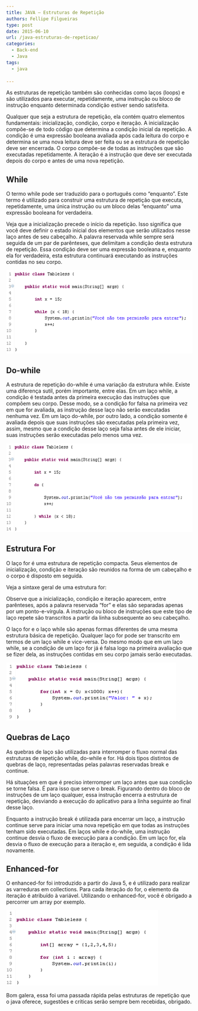 ```yaml
---
title: JAVA – Estruturas de Repetição
authors: Fellipe Filgueiras
type: post
date: 2015-06-10
url: /java-estruturas-de-repeticao/
categories:
  - Back-end
  - Java
tags:
  - java

---
```

As estruturas de repetição também são conhecidas como laços (loops) e são utilizados para executar, repetidamente, uma instrução ou bloco de instrução enquanto determinada condição estiver sendo satisfeita.

Qualquer que seja a estrutura de repetição, ela contém quatro elementos fundamentais: inicialização, condição, corpo e iteração. A inicialização compõe-se de todo código que determina a condição inicial da repetição. A condição é uma expressão booleana avaliada após cada leitura do corpo e determina se uma nova leitura deve ser feita ou se a estrutura de repetição deve ser encerrada. O corpo compõe-se de todas as instruções que são executadas repetidamente. A iteração é a instrução que deve ser executada depois do corpo e antes de uma nova repetição.

## While

O termo while pode ser traduzido para o português como “enquanto”. Este termo é utilizado para construir uma estrutura de repetição que executa, repetidamente, uma única instrução ou um bloco delas “enquanto” uma expressão booleana for verdadeira.

Veja que a inicialização precede o início da repetição. Isso significa que você deve definir o estado inicial dos elementos que serão utilizados nesse laço antes de seu cabeçalho. A palavra reservada while sempre será seguida de um par de parênteses, que delimitam a condição desta estrutura de repetição. Essa condição deve ser uma expressão booleana e, enquanto ela for verdadeira, esta estrutura continuará executando as instruções contidas no seu corpo.

[<img class=" size-full wp-image-49309 aligncenter" src="https://raw.githubusercontent.com/diegoeis/tableless-static-images/master/2015/06/while.bmp" alt="while" width="599" height="225" />][1]

## Do-while

A estrutura de repetição do-while é uma variação da estrutura while. Existe uma diferença sutil, porém importante, entre elas. Em um laço while, a condição é testada antes da primeira execução das instruções que compõem seu corpo. Desse modo, se a condição for falsa na primeira vez em que for avaliada, as instrução desse laço não serão executadas nenhuma vez. Em um laço do-while, por outro lado, a condição somente é avaliada depois que suas instruções são executadas pela primeira vez, assim, mesmo que a condição desse laço seja falsa antes de ele iniciar, suas instruções serão executadas pelo menos uma vez.

[<img class=" size-full wp-image-49310 aligncenter" src="https://raw.githubusercontent.com/diegoeis/tableless-static-images/master/2015/06/do-while.bmp" alt="do-while" width="612" height="240" />][2]

## Estrutura For

O laço for é uma estrutura de repetição compacta. Seus elementos de inicialização, condição e iteração são reunidos na forma de um cabeçalho e o corpo é disposto em seguida.

Veja a sintaxe geral de uma estrutura for:

Observe que a inicialização, condição e iteração aparecem, entre parênteses, após a palavra reservada “for” e elas são separadas apenas por um ponto-e-vírgula. A instrução ou bloco de instruções que este tipo de laço repete são transcritos a partir da linha subsequente ao seu cabeçalho.

O laço for e o laço while são apenas formas diferentes de uma mesma estrutura básica de repetição. Qualquer laço for pode ser transcrito em termos de um laço while e vice-versa. Do mesmo modo que em um laço while, se a condição de um laço for já é falsa logo na primeira avaliação que se fizer dela, as instruções contidas em seu corpo jamais serão executadas.

[<img class=" size-full wp-image-49311 aligncenter" src="https://raw.githubusercontent.com/diegoeis/tableless-static-images/master/2015/06/for.bmp" alt="for" width="459" height="157" />][3]

## Quebras de Laço

As quebras de laço são utilizadas para interromper o fluxo normal das estruturas de repetição while, do-while e for. Há dois tipos distintos de quebras de laço, representadas pelas palavras reservadas break e continue.

Há situações em que é preciso interromper um laço antes que sua condição se torne falsa. É para isso que serve o break. Figurando dentro do bloco de instruções de um laço qualquer, essa instrução encerra a estrutura de repetição, desviando a execução do aplicativo para a linha seguinte ao final desse laço.

Enquanto a instrução break é utilizada para encerrar um laço, a instrução continue serve para iniciar uma nova repetição em que todas as instruções tenham sido executadas. Em laços while e do-while, uma instrução continue desvia o fluxo de execução para a condição. Em um laço for, ela desvia o fluxo de execução para a iteração e, em seguida, a condição é lida novamente.

## Enhanced-for

O enhanced-for foi introduzido a partir do&nbsp;Java 5, e é utilizado para realizar as varreduras em collections. Para cada iteração do for, o elemento da iteração é atribuído à variável. Utilizando o enhanced-for, você é obrigado a percorrer um array por exemplo.

[<img class=" size-full wp-image-49312 aligncenter" src="https://raw.githubusercontent.com/diegoeis/tableless-static-images/master/2015/06/enhanced-for.bmp" alt="enhanced-for" width="410" height="204" />][4]

Bom galera, essa foi uma passada rápida pelas estruturas de repetição que o java oferece, sugestões e críticas serão sempre bem recebidas, obrigado.

&nbsp;

 [1]: https://raw.githubusercontent.com/diegoeis/tableless-static-images/master/2015/06/while.bmp
 [2]: https://raw.githubusercontent.com/diegoeis/tableless-static-images/master/2015/06/do-while.bmp
 [3]: https://raw.githubusercontent.com/diegoeis/tableless-static-images/master/2015/06/for.bmp
 [4]: https://raw.githubusercontent.com/diegoeis/tableless-static-images/master/2015/06/enhanced-for.bmp